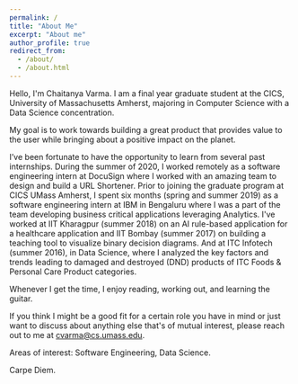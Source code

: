 ```yaml
---
permalink: /
title: "About Me"
excerpt: "About me"
author_profile: true
redirect_from: 
  - /about/
  - /about.html
---
```


Hello, I'm Chaitanya Varma. I am a final year graduate student at the CICS, University of Massachusetts Amherst, majoring in Computer Science with a Data Science concentration. 

My goal is to work towards building a great product that provides value to the user while bringing about a positive impact on the planet.

I’ve been fortunate to have the opportunity to learn from several past internships. During the summer of 2020, I worked remotely as a software engineering intern at DocuSign where I worked with an amazing team to design and build a URL Shortener. Prior to joining the graduate program at CICS UMass Amherst, I spent six months (spring and summer 2019) as a software engineering intern at IBM in Bengaluru where I was a part of the team developing business critical applications leveraging Analytics. I've worked at IIT Kharagpur (summer 2018) on an AI rule-based application for a healthcare application and IIT Bombay (summer 2017) on building a teaching tool to visualize binary decision diagrams. And at ITC Infotech (summer 2016), in Data Science, where I analyzed the key factors and trends leading to damaged and destroyed (DND) products of ITC Foods & Personal Care Product categories.

Whenever I get the time, I enjoy reading, working out, and learning the guitar.

If you think I might be a good fit for a certain role you have in mind or just want to discuss about anything else that's of mutual interest, please reach out to me at cvarma@cs.umass.edu.

Areas of interest: Software Engineering, Data Science.

Carpe Diem.

